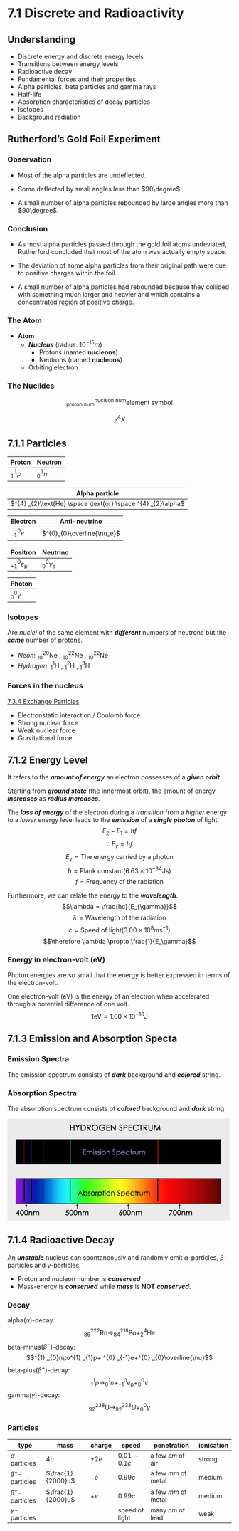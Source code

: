 # 7.1 Discrete and Radioactivity
## Understanding 
* Discrete energy and discrete energy levels  
* Transitions between energy levels  
* Radioactive decay  
* Fundamental forces and their properties  
* Alpha particles, beta particles and gamma rays   
* Half-life  
* Absorption characteristics of decay particles  
* Isotopes  
* Background radiation  

## Rutherford’s Gold Foil Experiment
### Observation
* Most of the alpha particles are undeflected.  

* Some deflected by small angles less than $90\degree$

* A small number of alpha particles rebounded by large angles more than $90\degree$.  

### Conclusion
* As most alpha particles passed through the gold foil atoms undeviated, Rutherford concluded that most of the atom was actually empty space.

* The deviation of some alpha particles from their original path were due to positive charges within the foil.

* A small number of alpha particles had rebounded because they collided with something much larger and heavier and which contains a concentrated region of positive charge.

### The Atom 
* **Atom**
  * ***Nucleus*** (radius: $10^{-15}m$)
    * Protons (named **nucleons**)
    * Neutrons (named **nucleons**)
  * Orbiting electron

### The Nuclides
$$^{\text{nucleon num}} _{\text{proton num}} \text{element symbol}$$  

$$^{A} _{Z}X$$

## 7.1.1 Particles
|Proton|Neutron|
|---|---|
|$^{1} _{1}p$|$^{1} _{0}n$|

|Alpha particle|
|---|
|$^{4} _{2}\text{He} \space \text{or} \space ^{4} _{2}\alpha$|

|Electron|Anti-neutrino|
|---|---|
|$^{0}_{-1}e$|$^{0}_{0}\overline{\nu_e}$|

|Positron|Neutrino|
|---|---|
|$^{0}_{+1}e_{\text{p}}$|$^{0}_{0}\nu_e$|

|Photon|
|---|
|$^{0}_{0}\gamma$|

### Isotopes
Are *nuclei* of the same element with ***different*** numbers of neutrons but the ***same*** number of protons.  
* *Neon*: $^{20} _{10}\text{Ne}$ , $^{22} _{10}\text{Ne}$ , $^{22} _{10}\text{Ne}$
* *Hydrogen*: $^{1} _{1}\text{H}$ , $^{2} _{1}\text{H}$ , $^{3} _{1}\text{H}$

### Forces in the nucleus
[7.3.4 Exchange Particles](./7.3%20The%20Structure%20of%20Matter.md#734-exchange-particles)

* Electronstatic interaction / Coulomb force
* Strong nuclear force
* Weak nuclear force
* Gravitational force

## 7.1.2 Energy Level
It refers to the ***amount of energy*** an electron possesses of a ***given orbit***.  

Starting from ***ground state*** (the innermost orbit), the amount of energy ***increases*** as ***radius increases***.  

The ***loss of energy*** of the electron during a *transition* from a *higher* energy to a *lower* energy level leads to the ***emission*** of a ***single photon*** of light.  
$$E_2-E_1=hf$$
$$\therefore E_{\gamma} = hf$$
$$E_{\gamma} = \text{The energy carried by a photon}$$
$$h = \text{Plank constant}(6.63\times 10^{-34}\text{Js})$$
$$f = \text{Frequency of the radiation} $$

Furthermore, we can relate the energy to the ***wavelength***.  
$$\lambda = \frac{hc}{E_{\gamma}}$$
$$\lambda = \text{Wavelength of the radiation}$$
$$c = \text{Speed of light}(3.00\times 10^{8}\text{ms}^{-1})$$
$$\therefore \lambda \propto \frac{1}{E_\gamma}$$

### Energy in electron-volt (eV)
Photon energies are so small that the energy is better expressed in terms of the electron-volt.  

One electron-volt (eV) is the energy of an electron when accelerated through a potential difference of one volt.
$$1 \text{eV}=1.60\times 10^{-16}\text{J}$$

## 7.1.3 Emission and Absorption Specta
### Emission Spectra
The emission spectrum consists of ***dark*** background and ***colored*** string.   
### Absorption Spectra
The absorption spectrum consists of ***colored*** background and ***dark*** string.   

![spectrum](/IBDP_Physics_HL/Topic%207%20Atomic,%20Nuclear%20and%20Particle%20Physics/image/star_composition_2.jpg)

## 7.1.4 Radioactive Decay
An ***unstable*** nucleus can spontaneously and randomly emit $\alpha$-particles, $\beta$-particles and $\gamma$-particles.  
* Proton and nucleon number is ***conserved***
* Mass-energy is ***conserved*** while ***mass*** is **NOT** ***conserved***. 

### Decay
alpha$(\alpha)$-decay:  
$$^{222} _{86}\text{Rn} \to ^{218} _{84}\text{Po} + ^{4} _{2}\text{He}$$
beta-minus$(\beta ^{-})$-decay:  
$$^{1} _{0}n\to^{1} _{1}p+ ^{0} _{-1}e+^{0} _{0}\overline{\nu}$$
beta-plus$(\beta ^{+})$-decay:  
$$^{1} _{1}p\to^{1} _{0}n+ ^{0} _{+1}e _{\text{p}}+^{0} _{0}\nu$$
gamma$(\gamma)$-decay:  
$$^{238} _{92}\text{U}\to^{238} _{92}U+ ^{0} _{0}\gamma$$

### Particles
|type|mass|charge|speed|penetration|ionisation|
|---|---|---|---|---|---|
|$\alpha$-particles|$4u$|$+2e$|$0.01\sim 0.1c$|a few $cm$ of air|strong|
|$\beta ^{-}$-particles|$\frac{1}{2000}u$|$-e$|$0.99c$|a few $mm$ of metal|medium|
|$\beta ^{+}$-particles|$\frac{1}{2000}u$|$+e$|$0.99c$|a few $mm$ of metal|medium|
|$\gamma$-particles|||speed of light|many $cm$ of lead|weak|



